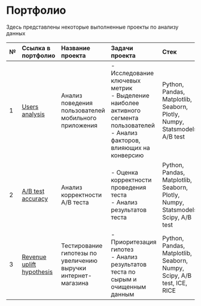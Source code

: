 # Портфолио

Здесь представлены некоторые выполненные проекты по анализу данных

|№|Ссылка в портфолио|Название проекта|Задачи проекта|Стек|
|:---|:---|:---|:---|:---|
|1 |[Users analysis]()|Анализ поведения пользователей мобильного приложения|- Исследование ключевых метрик <br/> - Выделение наиболее активного сегмента пользователей <br/> - Анализ факторов, влияющих на конверсию|Python, Pandas, Matplotlib, Seaborn, Plotly, Numpy, Statsmodels, A/B test|
|2 |[A/B test accuracy]()|Анализ корректности А/В теста|- Оценка корректности проведения теста <br/> - Анализ результатов теста|Python, Pandas, Matplotlib, Seaborn, Plotly, Numpy, Statsmodels, Scipy, A/B test|
|3 |[Revenue uplift hypothesis]()|Тестирование гипотезы по увеличению выручки интернет-магазина|- Приоритезация гипотез <br/> - Анализ результатов теста по сырым и очищенным данным|Python, Pandas, Matplotlib, Seaborn, Numpy, Scipy, A/B test, ICE, RICE|
